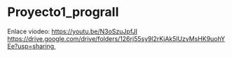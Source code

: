 # Proyecto1_prograII

Enlace viodeo: https://youtu.be/N3oSzuJpfJI
https://drive.google.com/drive/folders/126rj55sy9l2rKjAk5lUzvMsHK9uohYEe?usp=sharing 

